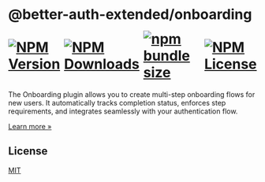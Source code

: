 <h1>
    @better-auth-extended/onboarding
    <div style="display:flex;align-items:center;gap:0.5rem;margin-top:1rem;margin-bottom:0.5rem" aria-hidden="true">
        <a href="https://www.npmjs.com/package/@better-auth-extended/onboarding">
          <img alt="NPM Version" src="https://img.shields.io/npm/v/@better-auth-extended/onboarding?style=flat-square&labelColor=%233F3F3F&color=%230F0F0F">
        </a>
        <a href="https://www.npmjs.com/package/@better-auth-extended/onboarding">
          <img alt="NPM Downloads" src="https://img.shields.io/npm/dm/@better-auth-extended/onboarding?style=flat-square&labelColor=%233F3F3F&color=%230F0F0F">
        </a>
        <a href="https://bundlephobia.com/package/@better-auth-extended/onboarding">
          <img alt="npm bundle size" src="https://img.shields.io/bundlephobia/min/@better-auth-extended/onboarding?style=flat-square&labelColor=%233F3F3F&color=%230F0F0F">
        </a>
        <a href="https://github.com/better-auth-extended/better-auth-extended/blob/main/packages/plugins/onboarding/LICENSE.md">
          <img alt="NPM License" src="https://img.shields.io/npm/l/@better-auth-extended/onboarding?style=flat-square&labelColor=%233F3F3F&color=%230F0F0F">
        </a>
    </div>
</h1>

The Onboarding plugin allows you to create multi-step onboarding flows for new users. It automatically tracks completion status, enforces step requirements, and integrates seamlessly with your authentication flow.

[Learn more »](https://better-auth-extended.jsolano.de/docs/plugins/onboarding)

## License

[MIT](LICENSE.md)
